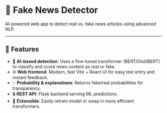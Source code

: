 # 📰 Fake News Detector

AI-powered web app to detect real vs. fake news articles using advanced NLP.

---

## 🚀 Features

- 🧠 **AI-based detection**: Uses a fine-tuned transformer (BERT/DistilBERT) to classify and score news content as real or fake.
- 🌐 **Web frontend**: Modern, fast Vite + React UI for easy text entry and instant feedback.
- 💡 **Probability & explanations**: Returns fake/real probabilities for transparency.
- 🔒 **REST API**: Flask backend serving ML predictions.
- 🔂 **Extensible**: Easily retrain model or swap in more efficient transformers.

